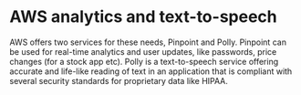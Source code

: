 # AWS analytics and text-to-speech

AWS offers two services for these needs, Pinpoint and Polly. Pinpoint can be used for real-time analytics and user updates, like passwords, price changes (for a stock app etc). Polly is a text-to-speech service offering accurate and life-like reading of text in an application that is compliant with several security standards for proprietary data like HIPAA.
